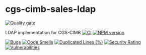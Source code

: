 # cgs-cimb-sales-ldap
[![Quality gate](https://sonarcloud.io/api/project_badges/quality_gate?project=cgs-cimb-sales-ldap)](https://sonarcloud.io/dashboard?id=cgs-cimb-sales-ldap)

LDAP implementation for CGS-CIMB
[![CI](https://github.com/staizen-dilhan/cgs-cimb-sales-ldap/workflows/CI/badge.svg)](https://github.com/staizen-dilhan/cgs-cimb-sales-ldap/actions)
[![NPM version](https://img.shields.io/npm/v/markdown-it.svg?style=flat)](https://github.com/staizen-dilhan/cgs-cimb-sales-ldap)

[![Bugs](https://sonarcloud.io/api/project_badges/measure?project=cgs-cimb-sales-ldap&metric=bugs)](https://sonarcloud.io/dashboard?id=cgs-cimb-sales-ldap)
[![Code Smells](https://sonarcloud.io/api/project_badges/measure?project=cgs-cimb-sales-ldap&metric=code_smells)](https://sonarcloud.io/dashboard?id=cgs-cimb-sales-ldap)
[![Duplicated Lines (%)](https://sonarcloud.io/api/project_badges/measure?project=cgs-cimb-sales-ldap&metric=duplicated_lines_density)](https://sonarcloud.io/dashboard?id=cgs-cimb-sales-ldap)
[![Security Rating](https://sonarcloud.io/api/project_badges/measure?project=cgs-cimb-sales-ldap&metric=security_rating)](https://sonarcloud.io/dashboard?id=cgs-cimb-sales-ldap)
[![Vulnerabilities](https://sonarcloud.io/api/project_badges/measure?project=cgs-cimb-sales-ldap&metric=vulnerabilities)](https://sonarcloud.io/dashboard?id=cgs-cimb-sales-ldap)
